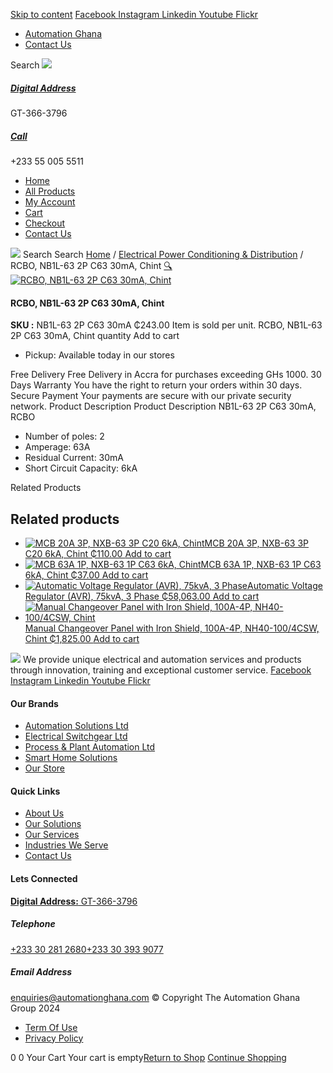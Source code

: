 [Skip to content](https://store.automationghana.com/product/rcbo-nb1l-63-2p-c63-30ma-chint/#content)
[ Facebook ](https://www.facebook.com/automationgh/) [ Instagram ](https://www.instagram.com/automationgh/) [ Linkedin ](https://www.linkedin.com/company/the-automation-ghana-limited/) [ Youtube ](https://www.youtube.com/channel/UCurrRDUSm5oIW39VXjn1u0w) [ Flickr ](https://www.flickr.com/photos/181794037@N07/)
  * [ Automation Ghana ](https://automationghana.com)
  * [ Contact Us ](https://store.automationghana.com/contact/)


Search
[ ![](https://store.automationghana.com/wp-content/uploads/2024/04/Website-TAGG-Logo-BLUE.png) ](https://store.automationghana.com/)
[ ](https://maps.app.goo.gl/m4xeaagWCNbLk4jM6)
#####  [ Digital Address ](https://maps.app.goo.gl/m4xeaagWCNbLk4jM6)
GT-366-3796 
[ ](tel:+233550055511)
#####  [ Call ](tel:+233550055511)
+233 55 005 5511 
  * [Home](https://store.automationghana.com/)
  * [All Products](https://store.automationghana.com/shop/)
  * [My Account](https://store.automationghana.com/my-account/)
  * [Cart](https://store.automationghana.com/cart/)
  * [Checkout](https://store.automationghana.com/checkout/)
  * [Contact Us](https://store.automationghana.com/contact/)


[![](https://store.automationghana.com/wp-content/uploads/2024/04/AutomationGhana_logo_white.png)](https://store.automationghana.com)
Search
Search
[Home](https://store.automationghana.com) / [Electrical Power Conditioning & Distribution](https://store.automationghana.com/product-category/electrical-power-distribution/) / RCBO, NB1L-63 2P C63 30mA, Chint
[🔍](https://store.automationghana.com/product/rcbo-nb1l-63-2p-c63-30ma-chint/)
[![RCBO, NB1L-63 2P C63 30mA, Chint](https://store.automationghana.com/wp-content/uploads/2020/04/nbl1.jpg)](https://store.automationghana.com/wp-content/uploads/2020/04/nbl1.jpg)
####  RCBO, NB1L-63 2P C63 30mA, Chint 
**SKU :** NB1L-63 2P C63 30mA 
₵243.00
Item is sold per unit.
RCBO, NB1L-63 2P C63 30mA, Chint quantity
Add to cart
  * Pickup: Available today in our stores


Free Delivery 
Free Delivery in Accra for purchases exceeding GHs 1000. 
30 Days Warranty 
You have the right to return your orders within 30 days. 
Secure Payment 
Your payments are secure with our private security network. 
Product Description
Product Description
NB1L-63 2P C63 30mA, RCBO 
  * Number of poles: 2
  * Amperage: 63A
  * Residual Current: 30mA
  * Short Circuit Capacity: 6kA


Related Products 
## Related products
  * [![MCB 20A 3P, NXB-63 3P C20 6kA, Chint](https://store.automationghana.com/wp-content/uploads/2019/11/BREAKER-5-300x300.jpg)MCB 20A 3P, NXB-63 3P C20 6kA, Chint ₵110.00 ](https://store.automationghana.com/product/mcb-nxb-63-3p-c20-6ka-chint/)
[Add to cart](https://store.automationghana.com/product/rcbo-nb1l-63-2p-c63-30ma-chint/?add-to-cart=1784)
  * [![MCB 63A 1P, NXB-63 1P C63 6kA, Chint](https://store.automationghana.com/wp-content/uploads/2020/04/NXB-63-C63-1P-300x300.jpg)MCB 63A 1P, NXB-63 1P C63 6kA, Chint ₵37.00 ](https://store.automationghana.com/product/mcb-nxb-63-1p-c63-6ka-chint/)
[Add to cart](https://store.automationghana.com/product/rcbo-nb1l-63-2p-c63-30ma-chint/?add-to-cart=1782)
  * [![Automatic Voltage Regulator \(AVR\), 75kvA, 3 Phase](https://store.automationghana.com/wp-content/uploads/2020/04/TNSZSBW-75-300x300.jpg)Automatic Voltage Regulator (AVR), 75kvA, 3 Phase ₵58,063.00 ](https://store.automationghana.com/product/avr-tnszsbw-75-chint/)
[Add to cart](https://store.automationghana.com/product/rcbo-nb1l-63-2p-c63-30ma-chint/?add-to-cart=1641)
  * [![Manual Changeover Panel with Iron Shield, 100A-4P, NH40-100/4CSW, Chint](https://store.automationghana.com/wp-content/uploads/2019/12/AUTOMATIC-TRANSFER-SWITCH-1-300x300.jpg)Manual Changeover Panel with Iron Shield, 100A-4P, NH40-100/4CSW, Chint ₵1,825.00 ](https://store.automationghana.com/product/manual-changeover-nh40-100-4csw-with-iron-shield-chint/)
[Add to cart](https://store.automationghana.com/product/rcbo-nb1l-63-2p-c63-30ma-chint/?add-to-cart=1521)


![](https://store.automationghana.com/wp-content/uploads/2024/04/AutomationGhana_logo_white.png)
We provide unique electrical and automation services and products through innovation, training and exceptional customer service.
[ Facebook ](https://www.facebook.com/automationgh/) [ Instagram ](https://www.instagram.com/automationgh/) [ Linkedin ](https://www.linkedin.com/company/the-automation-ghana-limited/) [ Youtube ](https://www.youtube.com/channel/UCurrRDUSm5oIW39VXjn1u0w) [ Flickr ](https://www.flickr.com/photos/181794037@N07/)
#### Our Brands
  * [ Automation Solutions Ltd ](https://store.automationghana.com/product/rcbo-nb1l-63-2p-c63-30ma-chint/)
  * [ Electrical Switchgear Ltd ](https://store.automationghana.com/product/rcbo-nb1l-63-2p-c63-30ma-chint/)
  * [ Process & Plant Automation Ltd ](https://store.automationghana.com/product/rcbo-nb1l-63-2p-c63-30ma-chint/)
  * [ Smart Home Solutions ](https://store.automationghana.com/product/rcbo-nb1l-63-2p-c63-30ma-chint/)
  * [ Our Store ](https://store.automationghana.com/product/rcbo-nb1l-63-2p-c63-30ma-chint/)


#### Quick Links
  * [ About Us ](https://store.automationghana.com/product/rcbo-nb1l-63-2p-c63-30ma-chint/)
  * [ Our Solutions ](https://store.automationghana.com/product/rcbo-nb1l-63-2p-c63-30ma-chint/)
  * [ Our Services ](https://store.automationghana.com/product/rcbo-nb1l-63-2p-c63-30ma-chint/)
  * [ Industries We Serve ](https://store.automationghana.com/product/rcbo-nb1l-63-2p-c63-30ma-chint/)
  * [ Contact Us ](https://store.automationghana.com/product/rcbo-nb1l-63-2p-c63-30ma-chint/)


#### Lets Connected
[**Digital Address:** GT-366-3796](https://maps.app.goo.gl/m4xeaagWCNbLk4jM6)
#####  Telephone 
[ +233 30 281 2680](tel:+233302812680)[+233 30 393 9077](https://store.automationghana.com/product/rcbo-nb1l-63-2p-c63-30ma-chint/+233303939077)
#####  Email Address 
enquiries@automationghana.com 
© Copyright The Automation Ghana Group 2024
  * [ Term Of Use ](https://store.automationghana.com/product/rcbo-nb1l-63-2p-c63-30ma-chint/)
  * [ Privacy Policy ](https://store.automationghana.com/product/rcbo-nb1l-63-2p-c63-30ma-chint/)


0
0
Your Cart
Your cart is empty[Return to Shop](https://store.automationghana.com/shop/)
[Continue Shopping](https://store.automationghana.com/product/rcbo-nb1l-63-2p-c63-30ma-chint/)
